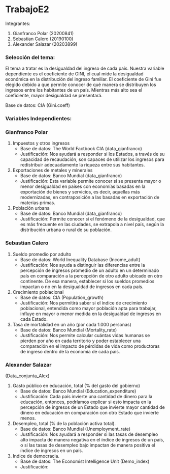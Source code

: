 # TrabajoE2

Integrantes:

1. Gianfranco Polar (20200841)
2. Sebastian Calero (20190100)
3. Alexander Salazar (20203899) 


### Selección del tema:

El tema a tratar es la desigualdad del ingreso de cada país. Nuestra variable dependiente es el coeficiente de GINI, el cual mide la desigualdad económica en la distribución del ingreso familiar.
El coeficiente de Gini fue elegido debido a que permite conocer de qué manera se distribuyen los ingresos entre los habitantes de un país. Mientras más alto sea el
coeficiente, mayor desigualdad se presentará.

Base de datos: CIA (Gini.coeff)

### Variables Independientes:

### Gianfranco Polar

1. Impuestos y otros ingresos
      - Base de datos: The World Factbook CIA (data_gianfranco)
      - Justificación: Nos ayudará a responder si los Estados, a través de su capacidad de recaudación, son capaces de utilizar los ingresos para redistribuir adecuadamente la riqueza entre sus habitantes.
2. Exportaciones de metales y minerales
      - Base de datos: Banco Mundial (data_gianfranco)
      - Justificación: Esta variable permite conocer si se presenta mayor o menor desigualdad en países con economías basadas en la exportación de bienes y servicios, es decir, aquellas más modernizadas, en contraposición a las basadas en exportación de materias primas.
3. Población urbana
      - Base de datos: Banco Mundial (data_gianfranco)
      - Justificación: Permite conocer si el fenómeno de la desigualdad, que es más frecuente en las ciudades, se extrapola a nivel país, según la distribución urbana o rural de su población.

### Sebastian Calero

1. Sueldo promedio por adulto
      - Base de datos: World Inequality Database (Income_adult)
      - Justificación: Nos ayuda a distinguir las diferencias entre la percepción de ingresos promedio de un adulto en un determinado país en comparación a la percepción de otro adulto ubicado en otro continente. De esa manera, establecer si los sueldos promedios impactan o no en la desigualdad de ingresos en cada país.
2. Crecimiento poblacional
      - Base de datos: CIA (Population_growth)
      - Justificación: Nos permitirá saber si el índice de crecimiento poblacional, entendida como mayor población apta para trabajar, influye en mayor o menor medida en la desigualdad de ingresos en cada Estado. 
3. Tasa de mortalidad en un año (por cada 1.000 personas)
      - Base de datos: Banco Mundial (Mortality_rate)
      - Justificación: Nos permite calcular cuántas vidas humanas se pierden por año en cada territorio y poder establecer una comparación en el impacto de pérdidas de vida como productoras de ingreso dentro de la economía de cada país.

### Alexander Salazar 

(Data_conjunta_Alex)

1. Gasto público en educación, total (% del gasto del gobierno)
      - Base de datos: Banco Mundial (Education_expenditure)
      - Justificación: Cada país invierte una cantidad de dinero para la educación, entonces, podríamos explicar si esto impacta en la percepción de ingresos de un Estado que invierte mayor cantidad de dinero en educación en comparación con otro Estado que invierte menos.
2. Desempleo, total (% de la población activa total). 
      - Base de datos: Banco Mundial (Unemployment_rate)
      - Justificación: Nos ayudará a responder si las tasas de desempleo alto impacta de manera negativa en el índice de ingresos de un país, o si las tasas de desempleo bajo impactan de manera positiva el índice de ingresos en un país.
3. Indice de democracia. 
      - Base de datos: The Economist Intelligence Unit (Demo_index)
      - Justificación: 

